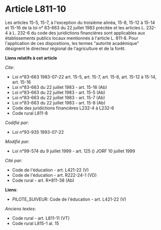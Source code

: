 # Article L811-10

Les articles 15-5, 15-7, à l'exception du troisième alinéa, 15-8, 15-12 à 15-14 et 15-16 de la loi n° 83-663 du 22 juillet
1983 précitée et les articles L. 232-4 à L. 232-6 du code des juridictions financières sont applicables aux établissements
publics locaux mentionnés à l'article L. 811-8. Pour l'application de ces dispositions, les termes "autorité académique"
désignent le directeur régional de l'agriculture et de la forêt.

**Liens relatifs à cet article**

_Cite_:

  - Loi n°83-663 1983-07-22 art. 15-5, art. 15-7, art. 15-8, art. 15-12 à 15-14, art. 15-16
  - Loi n°83-663 du 22 juillet 1983 - art. 15-16 (Ab)
  - Loi n°83-663 du 22 juillet 1983 - art. 15-5 (Ab)
  - Loi n°83-663 du 22 juillet 1983 - art. 15-7 (Ab)
  - Loi n°83-663 du 22 juillet 1983 - art. 15-8 (Ab)
  - Code des juridictions financières L232-4 à L232-6
  - Code rural L811-8

_Codifié par_:

  - Loi n°93-935 1993-07-22

_Modifié par_:

  - Loi n°99-574 du 9 juillet 1999 - art. 125 () JORF 10 juillet 1999

_Cité par_:

  - Code de l'éducation - art. L421-22 (V)
  - Code de l'éducation - art. R222-24-1 (VD)
  - Code rural - art. R*811-38 (Ab)

**Liens**:

  - PILOTE_SUIVEUR: Code de l'éducation - art. L421-22 (V)

_Anciens textes_:

  - Code rural - art. L811-11 (VT)
  - Code rural L815-1 al. 15
